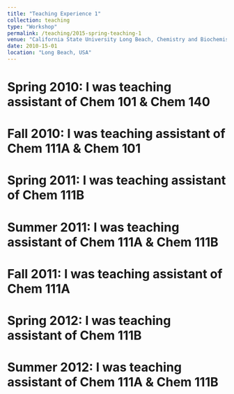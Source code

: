 ```yaml
---
title: "Teaching Experience 1"
collection: teaching
type: "Workshop"
permalink: /teaching/2015-spring-teaching-1
venue: "California State University Long Beach, Chemistry and Biochemistry"
date: 2010-15-01
location: "Long Beach, USA"
---
```


Spring 2010: I was teaching assistant of Chem 101 & Chem 140
======

Fall 2010: I was teaching assistant of Chem 111A & Chem 101
======

Spring 2011: I was teaching assistant of Chem 111B
======

Summer 2011: I was teaching assistant of Chem 111A & Chem 111B
======

Fall 2011: I was teaching assistant of Chem 111A
======

Spring 2012: I was teaching assistant of Chem 111B
======

Summer 2012: I was teaching assistant of Chem 111A & Chem 111B
======
